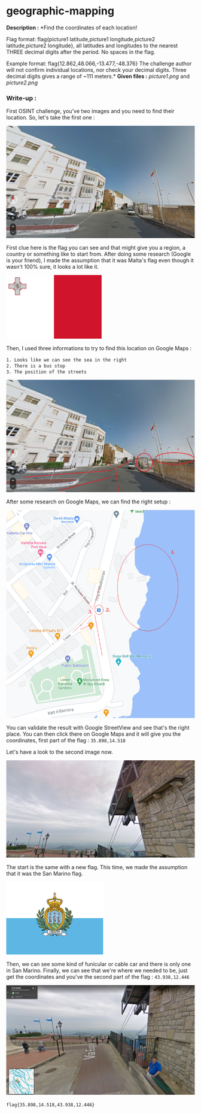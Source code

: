 # geographic-mapping
**Description :** *Find the coordinates of each location!

Flag format: flag{picture1 latitude,picture1 longitude,picture2 latitude,picture2 longitude}, all latitudes and longitudes to the nearest THREE decimal digits after the period. No spaces in the flag.

Example format: flag{12.862,48.066,-13.477,-48.376} The challenge author will not confirm individual locations, nor check your decimal digits. Three decimal digits gives a range of ~111 meters.*
**Given files :** *picture1.png* and *picture2.png*

### Write-up :
First OSINT challenge, you've two images and you need to find their location. So, let's take the first one :

![Pict1](images/picture1.png)

First clue here is the flag you can see and that might give you a region, a country or something like to start from. After doing some research (Google is your friend), I made the assumption that it was Malta's flag even though it wasn't 100% sure, it looks a lot like it.

![FlagMalta](images/flag1.png)

Then, I used three informations to try to find this location on Google Maps :

    1. Looks like we can see the sea in the right
    2. There is a bus stop
    3. The position of the streets
    
![Clues](images/cluesmalta.png)

After some research on Google Maps, we can find the right setup :

![MapsMalta](images/mapsmalta.png)

You can validate the result with Google StreetView and see that's the right place. You can then click there on Google Maps and it will give you the coordinates, first part of the flag : `35.898,14.518`

Let's have a look to the second image now. 

![Pict2](images/picture2.png)

The start is the same with a new flag. This time, we made the assumption that it was the San Marino flag.

![FlagSanMarino](images/flag2.png)

Then, we can see some kind of funicular or cable car and there is only one in San Marino. Finally, we can see that we're where we needed to be, just get the coordinates and you've the second part of the flag : `43.938,12.446`

![MapsMarino](images/mapsmarino.png)

`flag{35.898,14.518,43.938,12.446}`